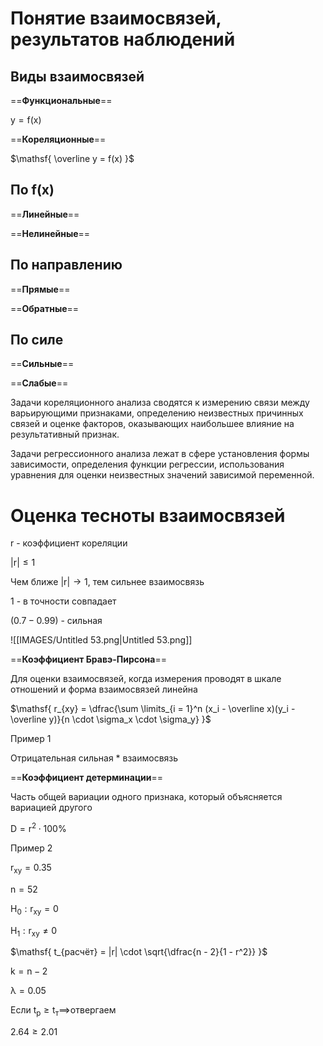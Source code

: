 # Понятие взаимосвязей, результатов наблюдений

## Виды взаимосвязей

==**Функциональные**==

$\mathsf{ y = f(x) }$

==**Кореляционные**==

$\mathsf{ \overline y = f(x) }$

  

## По $\mathsf{f(x)}$

==**Линейные**==

==**Нелинейные**==

## По направлению

==**Прямые**==

==**Обратные**==

## По силе

==**Сильные**==

==**Слабые**==

  

Задачи кореляционного анализа сводятся к измерению связи между варьирующими признаками, определению неизвестных причинных связей и оценке факторов, оказывающих наибольшее влияние на результативный признак.

Задачи регрессионного анализа лежат в сфере установления формы зависимости, определения функции регрессии, использования уравнения для оценки неизвестных значений зависимой переменной.

# Оценка тесноты взаимосвязей

$\mathsf r$ - коэффициент кореляции

$\mathsf{ |r| \le 1 }$

Чем ближе $\mathsf{|r| \to 1}$, тем сильнее взаимосвязь

$\mathsf 1$ - в точности совпадает

$\mathsf{ (0.7 - 0.99) }$ - сильная

![[IMAGES/Untitled 53.png|Untitled 53.png]]

  

  

==**Коэффициент Бравэ-Пирсона**==

Для оценки взаимосвязей, когда измерения проводят в шкале отношений и форма взаимосвязей линейна

$\mathsf{ r_{xy} = \dfrac{\sum \limits_{i = 1}^n (x_i - \overline x)(y_i - \overline y)}{n \cdot \sigma_x \cdot \sigma_y} }$

  

Пример 1

Отрицательная сильная * взаимосвязь

  

==**Коэффициент детерминации**==

Часть общей вариации одного признака, который объясняется вариацией другого

$\mathsf{ D = r^2 \cdot 100 \% }$

  

Пример 2

$\mathsf{ r_{xy} = 0.35 }$

$\mathsf{ n = 52 }$

  

$\mathsf{ H_0: r_{xy} = 0 }$

$\mathsf{ H_1: r_{xy} \neq 0 }$

$\mathsf{ t_{расчёт} = |r| \cdot \sqrt{\dfrac{n - 2}{1 - r^2}} }$

$\mathsf{ k = n - 2 }$

$\mathsf{ \lambda = 0.05 }$

Если $\mathsf{ t_{р} \ge t_{т} \implies }$отвергаем

$\mathsf{ 2.64 \ge 2.01 }$